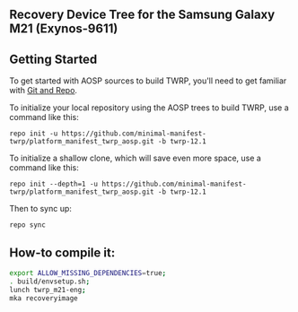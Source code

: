 
## Recovery Device Tree for the Samsung Galaxy M21  (Exynos-9611)

## Getting Started ##
To get started with AOSP sources to build TWRP, you'll need to get familiar
with [Git and Repo](https://source.android.com/source/using-repo.html).

To initialize your local repository using the AOSP trees to build TWRP, use a command like this:

    repo init -u https://github.com/minimal-manifest-twrp/platform_manifest_twrp_aosp.git -b twrp-12.1

To initialize a shallow clone, which will save even more space, use a command like this:

    repo init --depth=1 -u https://github.com/minimal-manifest-twrp/platform_manifest_twrp_aosp.git -b twrp-12.1

Then to sync up:

    repo sync

## How-to compile it:

```sh
export ALLOW_MISSING_DEPENDENCIES=true;
. build/envsetup.sh;
lunch twrp_m21-eng;
mka recoveryimage
```
